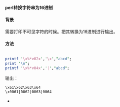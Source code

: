 #### perl转换字符串为16进制

#### 背景
需要打印不可见字符的时候。把其转换为16进制进行输出。


#### 方法

``` perl

printf '\x%*v02x','\x',"abcd";
print "\n";
printf '\x%*v04x','|',"abcd";
```
输出：
```
\x61\x62\x63\x64
\x0061|0062|0063|0064
```
*
